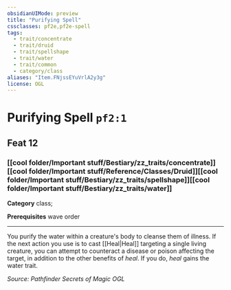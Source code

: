 ```yaml
---
obsidianUIMode: preview
title: "Purifying Spell"
cssclasses: pf2e,pf2e-spell
tags:
  - trait/concentrate
  - trait/druid
  - trait/spellshape
  - trait/water
  - trait/common
  - category/class
aliases: "Item.FNjssEYuVrlA2y3g"
license: OGL
---
```

# Purifying Spell `pf2:1`
## Feat 12
### [[cool folder/Important stuff/Bestiary/zz_traits/concentrate]][[cool folder/Important stuff/Reference/Classes/Druid]][[cool folder/Important stuff/Bestiary/zz_traits/spellshape]][[cool folder/Important stuff/Bestiary/zz_traits/water]]

**Category** class; 



**Prerequisites** wave order
* * *
You purify the water within a creature's body to cleanse them of illness. If the next action you use is to cast [[Heal|Heal]] targeting a single living creature, you can attempt to counteract a disease or poison affecting the target, in addition to the other benefits of _heal_. If you do, _heal_ gains the water trait.

*Source: Pathfinder Secrets of Magic*
*OGL*